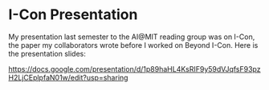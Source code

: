 # I-Con Presentation

My presentation last semester to the AI@MIT reading group was on I-Con, the paper my collaborators wrote before I worked on Beyond I-Con. Here is the presentation slides:

https://docs.google.com/presentation/d/1p89haHL4KsRIF9y59dVJqfsF93pzH2LjCEplpfaN01w/edit?usp=sharing